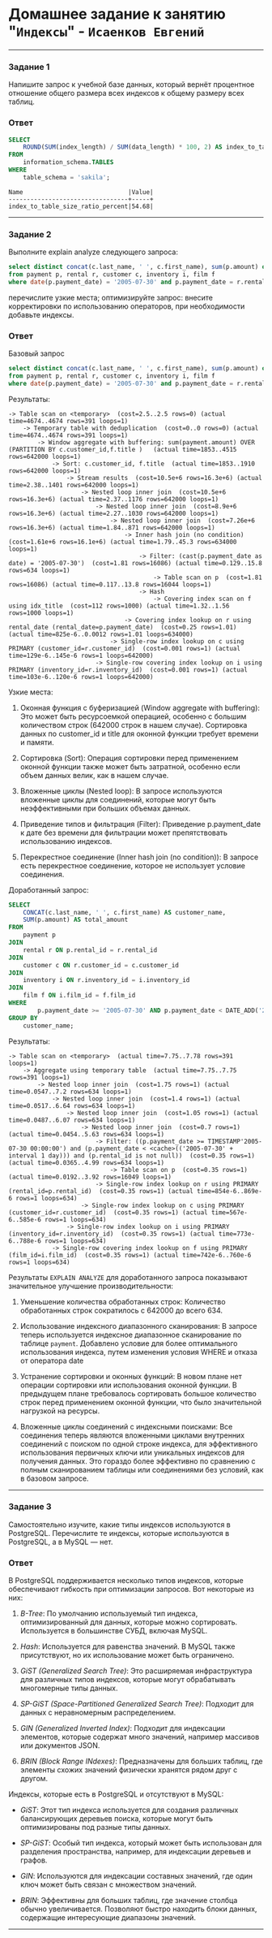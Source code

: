 # Домашнее задание к занятию "`Индексы`" - `Исаенков Евгений`

---

### Задание 1

Напишите запрос к учебной базе данных, который вернёт процентное отношение общего размера всех индексов к общему размеру всех таблиц.

### Ответ

```sql
SELECT 
    ROUND(SUM(index_length) / SUM(data_length) * 100, 2) AS index_to_table_size_ratio_percent
FROM 
    information_schema.TABLES
WHERE 
    table_schema = 'sakila';
```
```
Name                             |Value|
---------------------------------+-----+
index_to_table_size_ratio_percent|54.68|
```


---

### Задание 2

Выполните explain analyze следующего запроса:
```sql
select distinct concat(c.last_name, ' ', c.first_name), sum(p.amount) over (partition by c.customer_id, f.title)
from payment p, rental r, customer c, inventory i, film f
where date(p.payment_date) = '2005-07-30' and p.payment_date = r.rental_date and r.customer_id = c.customer_id and i.inventory_id = r.inventory_id
```
перечислите узкие места;
оптимизируйте запрос: внесите корректировки по использованию операторов, при необходимости добавьте индексы.

### Ответ

Базовый запрос
```sql
select distinct concat(c.last_name, ' ', c.first_name), sum(p.amount) over (partition by c.customer_id, f.title)
from payment p, rental r, customer c, inventory i, film f
where date(p.payment_date) = '2005-07-30' and p.payment_date = r.rental_date and r.customer_id = c.customer_id and i.inventory_id = r.inventory_id
```
Результаты:
```
-> Table scan on <temporary>  (cost=2.5..2.5 rows=0) (actual time=4674..4674 rows=391 loops=1)
    -> Temporary table with deduplication  (cost=0..0 rows=0) (actual time=4674..4674 rows=391 loops=1)
        -> Window aggregate with buffering: sum(payment.amount) OVER (PARTITION BY c.customer_id,f.title )   (actual time=1853..4515 rows=642000 loops=1)
            -> Sort: c.customer_id, f.title  (actual time=1853..1910 rows=642000 loops=1)
                -> Stream results  (cost=10.5e+6 rows=16.3e+6) (actual time=2.38..1401 rows=642000 loops=1)
                    -> Nested loop inner join  (cost=10.5e+6 rows=16.3e+6) (actual time=2.37..1176 rows=642000 loops=1)
                        -> Nested loop inner join  (cost=8.9e+6 rows=16.3e+6) (actual time=2.27..1030 rows=642000 loops=1)
                            -> Nested loop inner join  (cost=7.26e+6 rows=16.3e+6) (actual time=1.84..871 rows=642000 loops=1)
                                -> Inner hash join (no condition)  (cost=1.61e+6 rows=16.1e+6) (actual time=1.79..45.3 rows=634000 loops=1)
                                    -> Filter: (cast(p.payment_date as date) = '2005-07-30')  (cost=1.81 rows=16086) (actual time=0.129..15.8 rows=634 loops=1)
                                        -> Table scan on p  (cost=1.81 rows=16086) (actual time=0.117..13.8 rows=16044 loops=1)
                                    -> Hash
                                        -> Covering index scan on f using idx_title  (cost=112 rows=1000) (actual time=1.32..1.56 rows=1000 loops=1)
                                -> Covering index lookup on r using rental_date (rental_date=p.payment_date)  (cost=0.25 rows=1.01) (actual time=825e-6..0.0012 rows=1.01 loops=634000)
                            -> Single-row index lookup on c using PRIMARY (customer_id=r.customer_id)  (cost=0.001 rows=1) (actual time=129e-6..145e-6 rows=1 loops=642000)
                        -> Single-row covering index lookup on i using PRIMARY (inventory_id=r.inventory_id)  (cost=0.001 rows=1) (actual time=103e-6..120e-6 rows=1 loops=642000)
```
Узкие места:

1. Оконная функция с буферизацией (Window aggregate with buffering): Это может быть ресурсоемкой операцией, особенно с большим количеством строк (642000 строк в нашем случае). Сортировка данных по customer_id и title для оконной функции требует времени и памяти.

2. Сортировка (Sort): Операция сортировки перед применением оконной функции также может быть затратной, особенно если объем данных велик, как в нашем случае.

3. Вложенные циклы (Nested loop): В запросе используются вложенные циклы для соединений, которые могут быть неэффективными при больших объемах данных.

4. Приведение типов и фильтрация (Filter): Приведение p.payment_date к дате без времени для фильтрации может препятствовать использованию индексов.

5. Перекрестное соединение (Inner hash join (no condition)): В запросе есть перекрестное соединение, которое не использует условие соединения.

Доработанный запрос:
```sql
SELECT 
    CONCAT(c.last_name, ' ', c.first_name) AS customer_name,
    SUM(p.amount) AS total_amount
FROM 
    payment p
JOIN 
    rental r ON p.rental_id = r.rental_id
JOIN 
    customer c ON r.customer_id = c.customer_id
JOIN 
    inventory i ON r.inventory_id = i.inventory_id
JOIN 
    film f ON i.film_id = f.film_id
WHERE 
        p.payment_date >= '2005-07-30' AND p.payment_date < DATE_ADD('2005-07-30', INTERVAL 1 DAY)
GROUP BY 
    customer_name;
```
Результаты:
```
-> Table scan on <temporary>  (actual time=7.75..7.78 rows=391 loops=1)
    -> Aggregate using temporary table  (actual time=7.75..7.75 rows=391 loops=1)
        -> Nested loop inner join  (cost=1.75 rows=1) (actual time=0.0547..7.2 rows=634 loops=1)
            -> Nested loop inner join  (cost=1.4 rows=1) (actual time=0.0517..6.64 rows=634 loops=1)
                -> Nested loop inner join  (cost=1.05 rows=1) (actual time=0.0487..6.07 rows=634 loops=1)
                    -> Nested loop inner join  (cost=0.7 rows=1) (actual time=0.0454..5.63 rows=634 loops=1)
                        -> Filter: ((p.payment_date >= TIMESTAMP'2005-07-30 00:00:00') and (p.payment_date < <cache>(('2005-07-30' + interval 1 day))) and (p.rental_id is not null))  (cost=0.35 rows=1) (actual time=0.0365..4.99 rows=634 loops=1)
                            -> Table scan on p  (cost=0.35 rows=1) (actual time=0.0192..3.92 rows=16049 loops=1)
                        -> Single-row index lookup on r using PRIMARY (rental_id=p.rental_id)  (cost=0.35 rows=1) (actual time=854e-6..869e-6 rows=1 loops=634)
                    -> Single-row index lookup on c using PRIMARY (customer_id=r.customer_id)  (cost=0.35 rows=1) (actual time=567e-6..585e-6 rows=1 loops=634)
                -> Single-row index lookup on i using PRIMARY (inventory_id=r.inventory_id)  (cost=0.35 rows=1) (actual time=773e-6..788e-6 rows=1 loops=634)
            -> Single-row covering index lookup on f using PRIMARY (film_id=i.film_id)  (cost=0.35 rows=1) (actual time=742e-6..760e-6 rows=1 loops=634)
```

Результаты `EXPLAIN ANALYZE` для доработанного запроса показывают значительное улучшение производительности:

1. Уменьшение количества обработанных строк: 
Количество обработанных строк сократилось с 642000 до всего 634. 

2. Использование индексного диапазонного сканирования: В запросе теперь используется индексное диапазонное сканирование по таблице `payment`. Добавлено условие для более оптимального использования индекса, путем изменения условия WHERE и отказа от оператора date

3. Устранение сортировки и оконных функций: В новом плане нет операции сортировки или использования оконной функции. В предыдущем плане требовалось сортировать большое количество строк перед применением оконной функции, что было значительной нагрузкой на ресурсы.

4. Вложенные циклы соединений с индексными поисками: Все соединения теперь являются вложенными циклами внутренних соединений с поиском по одной строке индекса, для эффективного использования первичных ключи или уникальных индексов для получения данных. Это гораздо более эффективно по сравнению с полным сканированием таблицы или соединениями без условий, как в базовом запросе.

---

### Задание 3

Самостоятельно изучите, какие типы индексов используются в PostgreSQL. Перечислите те индексы, которые используются в PostgreSQL, а в MySQL — нет.

### Ответ

В PostgreSQL поддерживается несколько типов индексов, которые обеспечивают гибкость при оптимизации запросов. Вот некоторые из них:

1. *B-Tree*: По умолчанию используемый тип индекса, оптимизированный для данных, которые можно сортировать. Используется в большинстве СУБД, включая MySQL.

2. *Hash*: Используется для равенства значений. В MySQL также присутствуют, но их использование может быть ограничено.

3. *GiST (Generalized Search Tree)*: Это расширяемая инфраструктура для различных типов индексов, которые могут обрабатывать многомерные типы данных.

4. *SP-GiST (Space-Partitioned Generalized Search Tree)*: Подходит для данных с неравномерным распределением.

5. *GIN (Generalized Inverted Index)*: Подходит для индексации элементов, которые содержат много значений, например массивов или документов JSON.

6. *BRIN (Block Range INdexes)*: Предназначены для больших таблиц, где элементы схожих значений физически хранятся рядом друг с другом.


Индексы, которые есть в PostgreSQL и отсутствуют в MySQL:

- *GiST*: Этот тип индекса используется для создания различных балансирующих деревьев поиска, которые могут быть оптимизированы под разные типы данных.

- *SP-GiST*: Особый тип индекса, который может быть использован для разделения пространства, например, для индексации деревьев и графов.

- *GIN*: Используются для индексации составных значений, где один ключ может быть связан с множеством значений.

- *BRIN*: Эффективны для больших таблиц, где значение столбца обычно увеличивается. Позволяют быстро находить блоки данных, содержащие интересующие диапазоны значений.

---
